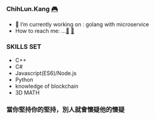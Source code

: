 ### ChihLun.Kang <a href="https://www.linkedin.com/in/chih-lun-kang-47094115">:video_game:</a> 

- 🌱 I’m currently working on : golang with microservice
- How to reach me: ...<a href="mailto:KangChihLun@gmail.com">:e-mail:</a> <a href="tel:886918113271">:iphone:</a>

### SKILLS SET
- C++ 
- C#
- Javascript(ES6)/Node.js
- Python
- knowledge of blockchain
- 3D MATH

### 當你堅持你的堅持，別人就會懷疑他的懷疑
